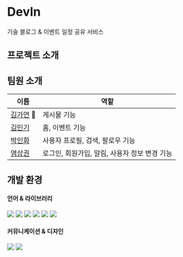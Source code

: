 # DevIn
기술 블로그 & 이벤트 일정 공유 서비스

## 프로젝트 소개

## 팀원 소개
|이름|역할|
|-----------|-----------|
|[김가연](https://github.com/lexie-kaia) :crown:|게시물 기능|
|[김민기](https://github.com/93minki)|홈, 이벤트 기능|
|[박인화](https://github.com/parkinhwa)|사용자 프로필, 검색, 팔로우 기능|
|[염상권](https://github.com/Yummy-sk)|로그인, 회원가입, 알림, 사용자 정보 변경 기능|


## 개발 환경
#### 언어 & 라이브러리
<div align=left> 
<img src="https://img.shields.io/badge/javascript-F7DF1E?style=for-the-badge&logo=javascript&logoColor=black"> 
<img src="https://img.shields.io/badge/react-61DAFB?style=for-the-badge&logo=react&logoColor=black"> 
<img src="https://img.shields.io/badge/styled components-DB7093?style=for-the-badge&logo=styled-components&logoColor=black"> 
<img src="https://img.shields.io/badge/redux toolkit-764ABC?style=for-the-badge&logo=redux&logoColor=black"> 
<img src="https://img.shields.io/badge/eslint-4B32C3?style=for-the-badge&logo=eslint&logoColor=black"> 
<img src="https://img.shields.io/badge/prettier-F7B93E?style=for-the-badge&logo=prettier&logoColor=black">
</div>

#### 커뮤니케이션 & 디자인
<div align=left> 
<img src="https://img.shields.io/badge/notion-f7f6f3?style=for-the-badge&logo=notion&logoColor=black">
<img src="https://img.shields.io/badge/figma-F24E1E?style=for-the-badge&logo=figma&logoColor=black">
</div>
